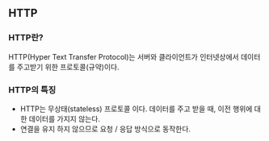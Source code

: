 ## HTTP

### HTTP란?

HTTP(Hyper Text Transfer Protocol)는 서버와 클라이언트가 인터넷상에서 데이터를 주고받기 위한 프로토콜(규약)이다.

### HTTP의 특징
- HTTP는 무상태(stateless) 프로토콜 이다. 데이터를 주고 받을 때, 이전 행위에 대한 데이터를 가지지 않는다.
- 연결을 유지 하지 않으므로 요청 / 응답 방식으로 동작한다.
